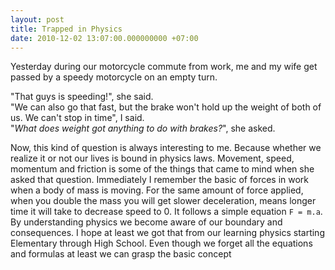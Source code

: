 ```yaml
---
layout: post
title: Trapped in Physics
date: 2010-12-02 13:07:00.000000000 +07:00
---
```


Yesterday during our motorcycle commute from work, me and my wife get passed by a speedy motorcycle on an empty turn. &nbsp;<p />"That guys is speeding!", she said.<br />"We can also go that fast, but the brake won't hold up the weight of both of us. We can't stop in time", I said.<br />"<em>What does weight got anything to do with brakes?</em>", she asked.&nbsp;<p />Now, this kind of question is always interesting to me. Because whether we realize it or not our lives is bound in physics laws. Movement, speed, momentum and friction is some of the things that came to mind when she asked that question. Immediately I remember the basic of forces in work when a body of mass is moving. For the same amount of force applied, when you double the mass you will get slower deceleration, means longer time it will take to decrease speed to 0. It follows a simple equation `F = m.a`. By understanding physics we become aware of our boundary and consequences. I hope at least we got that from our learning physics starting Elementary through High School. Even though we forget all the equations and formulas at least we can grasp the basic concept
  
